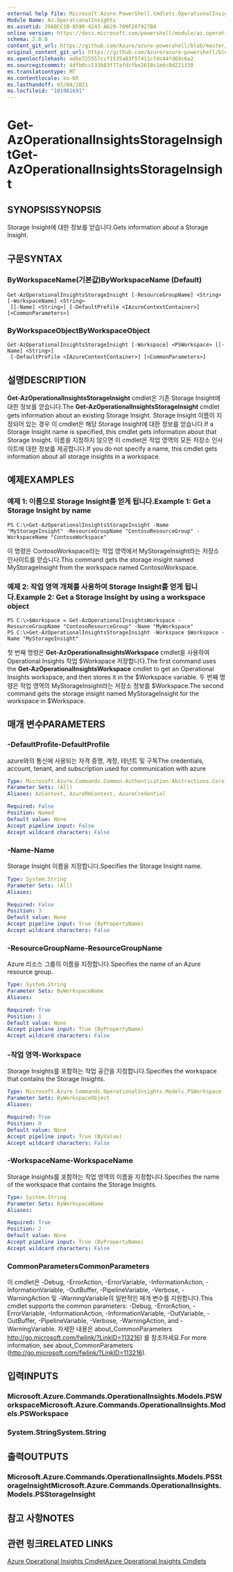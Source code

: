 ```yaml
---
external help file: Microsoft.Azure.PowerShell.Cmdlets.OperationalInsights.dll-Help.xml
Module Name: Az.OperationalInsights
ms.assetid: 29ABCC1B-8590-4243-A629-709F207927B4
online version: https://docs.microsoft.com/powershell/module/az.operationalinsights/get-azoperationalinsightsstorageinsight
schema: 2.0.0
content_git_url: https://github.com/Azure/azure-powershell/blob/master/src/OperationalInsights/OperationalInsights/help/Get-AzOperationalInsightsStorageInsight.md
original_content_git_url: https://github.com/Azure/azure-powershell/blob/master/src/OperationalInsights/OperationalInsights/help/Get-AzOperationalInsightsStorageInsight.md
ms.openlocfilehash: adbe725557ccf1535a83f5f411cfdc44fd69c6a2
ms.sourcegitcommit: 4dfb0cc533b83f77afdcfbe2618c1e6c8d221330
ms.translationtype: MT
ms.contentlocale: ko-KR
ms.lasthandoff: 03/04/2021
ms.locfileid: "101981691"
---
```

# <span data-ttu-id="85c0e-101">Get-AzOperationalInsightsStorageInsight</span><span class="sxs-lookup"><span data-stu-id="85c0e-101">Get-AzOperationalInsightsStorageInsight</span></span>

## <span data-ttu-id="85c0e-102">SYNOPSIS</span><span class="sxs-lookup"><span data-stu-id="85c0e-102">SYNOPSIS</span></span>
<span data-ttu-id="85c0e-103">Storage Insight에 대한 정보를 얻습니다.</span><span class="sxs-lookup"><span data-stu-id="85c0e-103">Gets information about a Storage Insight.</span></span>

## <span data-ttu-id="85c0e-104">구문</span><span class="sxs-lookup"><span data-stu-id="85c0e-104">SYNTAX</span></span>

### <span data-ttu-id="85c0e-105">ByWorkspaceName(기본값)</span><span class="sxs-lookup"><span data-stu-id="85c0e-105">ByWorkspaceName (Default)</span></span>
```
Get-AzOperationalInsightsStorageInsight [-ResourceGroupName] <String> [-WorkspaceName] <String>
 [[-Name] <String>] [-DefaultProfile <IAzureContextContainer>] [<CommonParameters>]
```

### <span data-ttu-id="85c0e-106">ByWorkspaceObject</span><span class="sxs-lookup"><span data-stu-id="85c0e-106">ByWorkspaceObject</span></span>
```
Get-AzOperationalInsightsStorageInsight [-Workspace] <PSWorkspace> [[-Name] <String>]
 [-DefaultProfile <IAzureContextContainer>] [<CommonParameters>]
```

## <span data-ttu-id="85c0e-107">설명</span><span class="sxs-lookup"><span data-stu-id="85c0e-107">DESCRIPTION</span></span>
<span data-ttu-id="85c0e-108">**Get-AzOperationalInsightsStorageInsight** cmdlet은 기존 Storage Insight에 대한 정보를 얻습니다.</span><span class="sxs-lookup"><span data-stu-id="85c0e-108">The **Get-AzOperationalInsightsStorageInsight** cmdlet gets information about an existing Storage Insight.</span></span>
<span data-ttu-id="85c0e-109">Storage Insight 이름이 지정되어 있는 경우 이 cmdlet은 해당 Storage Insight에 대한 정보를 얻습니다.</span><span class="sxs-lookup"><span data-stu-id="85c0e-109">If a Storage Insight name is specified, this cmdlet gets information about that Storage Insight.</span></span>
<span data-ttu-id="85c0e-110">이름을 지정하지 않으면 이 cmdlet은 작업 영역의 모든 저장소 인사이트에 대한 정보를 제공합니다.</span><span class="sxs-lookup"><span data-stu-id="85c0e-110">If you do not specify a name, this cmdlet gets information about all storage insights in a workspace.</span></span>

## <span data-ttu-id="85c0e-111">예제</span><span class="sxs-lookup"><span data-stu-id="85c0e-111">EXAMPLES</span></span>

### <span data-ttu-id="85c0e-112">예제 1: 이름으로 Storage Insight를 얻게 됩니다.</span><span class="sxs-lookup"><span data-stu-id="85c0e-112">Example 1: Get a Storage Insight by name</span></span>
```
PS C:\>Get-AzOperationalInsightsStorageInsight -Name "MyStorageInsight" -ResourceGroupName "ContosoResourceGroup" -WorkspaceName "ContosoWorkspace"
```

<span data-ttu-id="85c0e-113">이 명령은 ContosoWorkspace라는 작업 영역에서 MyStorageInsight라는 저장소 인사이트를 얻습니다.</span><span class="sxs-lookup"><span data-stu-id="85c0e-113">This command gets the storage insight named MyStorageInsight from the workspace named ContosoWorkspace.</span></span>

### <span data-ttu-id="85c0e-114">예제 2: 작업 영역 개체를 사용하여 Storage Insight를 얻게 됩니다.</span><span class="sxs-lookup"><span data-stu-id="85c0e-114">Example 2: Get a Storage Insight by using a workspace object</span></span>
```
PS C:\>$Workspace = Get-AzOperationalInsightsWorkspace -ResourceGroupName "ContosoResourceGroup" -Name "MyWorkspace"
PS C:\>Get-AzOperationalInsightsStorageInsight -Workspace $Workspace -Name "MyStorageInsight"
```

<span data-ttu-id="85c0e-115">첫 번째 명령은 **Get-AzOperationalInsightsWorkspace** cmdlet을 사용하여 Operational Insights 작업 $Workspace 저장합니다.</span><span class="sxs-lookup"><span data-stu-id="85c0e-115">The first command uses the **Get-AzOperationalInsightsWorkspace** cmdlet to get an Operational Insights workspace, and then stores it in the $Workspace variable.</span></span>
<span data-ttu-id="85c0e-116">두 번째 명령은 작업 영역의 MyStorageInsight라는 저장소 정보를 $Workspace.</span><span class="sxs-lookup"><span data-stu-id="85c0e-116">The second command gets the storage insight named MyStorageInsight for the workspace in $Workspace.</span></span>

## <span data-ttu-id="85c0e-117">매개 변수</span><span class="sxs-lookup"><span data-stu-id="85c0e-117">PARAMETERS</span></span>

### <span data-ttu-id="85c0e-118">-DefaultProfile</span><span class="sxs-lookup"><span data-stu-id="85c0e-118">-DefaultProfile</span></span>
<span data-ttu-id="85c0e-119">azure와의 통신에 사용되는 자격 증명, 계정, 테넌트 및 구독</span><span class="sxs-lookup"><span data-stu-id="85c0e-119">The credentials, account, tenant, and subscription used for communication with azure</span></span>

```yaml
Type: Microsoft.Azure.Commands.Common.Authentication.Abstractions.Core.IAzureContextContainer
Parameter Sets: (All)
Aliases: AzContext, AzureRmContext, AzureCredential

Required: False
Position: Named
Default value: None
Accept pipeline input: False
Accept wildcard characters: False
```

### <span data-ttu-id="85c0e-120">-Name</span><span class="sxs-lookup"><span data-stu-id="85c0e-120">-Name</span></span>
<span data-ttu-id="85c0e-121">Storage Insight 이름을 지정합니다.</span><span class="sxs-lookup"><span data-stu-id="85c0e-121">Specifies the Storage Insight name.</span></span>

```yaml
Type: System.String
Parameter Sets: (All)
Aliases:

Required: False
Position: 3
Default value: None
Accept pipeline input: True (ByPropertyName)
Accept wildcard characters: False
```

### <span data-ttu-id="85c0e-122">-ResourceGroupName</span><span class="sxs-lookup"><span data-stu-id="85c0e-122">-ResourceGroupName</span></span>
<span data-ttu-id="85c0e-123">Azure 리소스 그룹의 이름을 지정합니다.</span><span class="sxs-lookup"><span data-stu-id="85c0e-123">Specifies the name of an Azure resource group.</span></span>

```yaml
Type: System.String
Parameter Sets: ByWorkspaceName
Aliases:

Required: True
Position: 1
Default value: None
Accept pipeline input: True (ByPropertyName)
Accept wildcard characters: False
```

### <span data-ttu-id="85c0e-124">-작업 영역</span><span class="sxs-lookup"><span data-stu-id="85c0e-124">-Workspace</span></span>
<span data-ttu-id="85c0e-125">Storage Insights를 포함하는 작업 공간을 지정합니다.</span><span class="sxs-lookup"><span data-stu-id="85c0e-125">Specifies the workspace that contains the Storage Insights.</span></span>

```yaml
Type: Microsoft.Azure.Commands.OperationalInsights.Models.PSWorkspace
Parameter Sets: ByWorkspaceObject
Aliases:

Required: True
Position: 0
Default value: None
Accept pipeline input: True (ByValue)
Accept wildcard characters: False
```

### <span data-ttu-id="85c0e-126">-WorkspaceName</span><span class="sxs-lookup"><span data-stu-id="85c0e-126">-WorkspaceName</span></span>
<span data-ttu-id="85c0e-127">Storage Insights를 포함하는 작업 영역의 이름을 지정합니다.</span><span class="sxs-lookup"><span data-stu-id="85c0e-127">Specifies the name of the workspace that contains the Storage Insights.</span></span>

```yaml
Type: System.String
Parameter Sets: ByWorkspaceName
Aliases:

Required: True
Position: 2
Default value: None
Accept pipeline input: True (ByPropertyName)
Accept wildcard characters: False
```

### <span data-ttu-id="85c0e-128">CommonParameters</span><span class="sxs-lookup"><span data-stu-id="85c0e-128">CommonParameters</span></span>
<span data-ttu-id="85c0e-129">이 cmdlet은 -Debug, -ErrorAction, -ErrorVariable, -InformationAction, -InformationVariable, -OutBuffer, -PipelineVariable, -Verbose, -WarningAction 및 -WarningVariable의 일반적인 매개 변수를 지원합니다.</span><span class="sxs-lookup"><span data-stu-id="85c0e-129">This cmdlet supports the common parameters: -Debug, -ErrorAction, -ErrorVariable, -InformationAction, -InformationVariable, -OutVariable, -OutBuffer, -PipelineVariable, -Verbose, -WarningAction, and -WarningVariable.</span></span> <span data-ttu-id="85c0e-130">자세한 내용은 about_CommonParameters http://go.microsoft.com/fwlink/?LinkID=113216) 를 참조하세요.</span><span class="sxs-lookup"><span data-stu-id="85c0e-130">For more information, see about_CommonParameters (http://go.microsoft.com/fwlink/?LinkID=113216).</span></span>

## <span data-ttu-id="85c0e-131">입력</span><span class="sxs-lookup"><span data-stu-id="85c0e-131">INPUTS</span></span>

### <span data-ttu-id="85c0e-132">Microsoft.Azure.Commands.OperationalInsights.Models.PSWorkspace</span><span class="sxs-lookup"><span data-stu-id="85c0e-132">Microsoft.Azure.Commands.OperationalInsights.Models.PSWorkspace</span></span>

### <span data-ttu-id="85c0e-133">System.String</span><span class="sxs-lookup"><span data-stu-id="85c0e-133">System.String</span></span>

## <span data-ttu-id="85c0e-134">출력</span><span class="sxs-lookup"><span data-stu-id="85c0e-134">OUTPUTS</span></span>

### <span data-ttu-id="85c0e-135">Microsoft.Azure.Commands.OperationalInsights.Models.PSStorageInsight</span><span class="sxs-lookup"><span data-stu-id="85c0e-135">Microsoft.Azure.Commands.OperationalInsights.Models.PSStorageInsight</span></span>

## <span data-ttu-id="85c0e-136">참고 사항</span><span class="sxs-lookup"><span data-stu-id="85c0e-136">NOTES</span></span>

## <span data-ttu-id="85c0e-137">관련 링크</span><span class="sxs-lookup"><span data-stu-id="85c0e-137">RELATED LINKS</span></span>

[<span data-ttu-id="85c0e-138">Azure Operational Insights Cmdlet</span><span class="sxs-lookup"><span data-stu-id="85c0e-138">Azure Operational Insights Cmdlets</span></span>](./Az.OperationalInsights.md)



